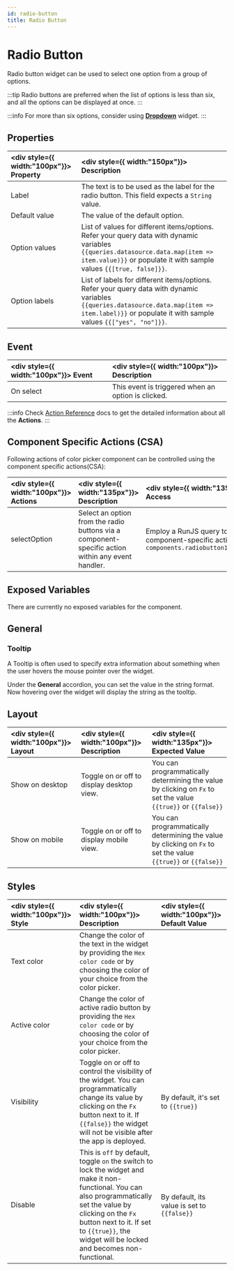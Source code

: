 ```yaml
---
id: radio-button
title: Radio Button
---
```

# Radio Button

Radio button widget can be used to select one option from a group of options.

:::tip
Radio buttons are preferred when the list of options is less than six, and all the options can be displayed at once.
:::

:::info
For more than six options, consider using **[Dropdown](/docs/widgets/dropdown)** widget.
:::

## Properties

| <div style={{ width:"100px"}}> Property </div> | <div style={{ width:"150px"}}> Description </div> | 
|:------------ |:-------------|
| Label | The text is to be used as the label for the radio button. This field expects a `String` value. |
| Default value | The value of the default option. |
| Option values | List of values for different items/options. Refer your query data with dynamic variables `{{queries.datasource.data.map(item => item.value)}}` or populate it with sample values `{{[true, false]}}`. |
| Option labels | List of labels for different items/options. Refer your query data with dynamic variables `{{queries.datasource.data.map(item => item.label)}}` or populate it with sample values `{{["yes", "no"]}}`. |

## Event

| <div style={{ width:"100px"}}> Event </div> | <div style={{ width:"100px"}}> Description </div> |
|:------------------|:---------------------|
| On select | This event is triggered when an option is clicked. |

:::info
Check [Action Reference](/docs/category/actions-reference) docs to get the detailed information about all the **Actions**.
:::

## Component Specific Actions (CSA)

Following actions of color picker component can be controlled using the component specific actions(CSA):

| <div style={{ width:"100px"}}> Actions  </div> |<div style={{ width:"135px"}}>  Description </div> | <div style={{ width:"135px"}}> How To Access </div>
|:----------- |:----------- |:------- |
| selectOption | Select an option from the radio buttons via a component-specific action within any event handler. | Employ a RunJS query to execute component-specific actions such as: `await components.radiobutton1.selectOption('one')` |

## Exposed Variables

There are currently no exposed variables for the component.

## General
### Tooltip

A Tooltip is often used to specify extra information about something when the user hovers the mouse pointer over the widget.

Under the <b>General</b> accordion, you can set the value in the string format. Now hovering over the widget will display the string as the tooltip.

## Layout

| <div style={{ width:"100px"}}> Layout </div> | <div style={{ width:"100px"}}> Description </div> | <div style={{ width:"135px"}}> Expected Value </div> |
|:--------------- |:----------------------------------------- | :------------------------------------------------------------------------------------------------------------- |
| Show on desktop | Toggle on or off to display desktop view. | You can programmatically determining the value by clicking on `Fx` to set the value `{{true}}` or `{{false}}` |
| Show on mobile  | Toggle on or off to display mobile view.  | You can programmatically determining the value by clicking on `Fx` to set the value `{{true}}` or `{{false}}` |

## Styles

| <div style={{ width:"100px"}}> Style </div> | <div style={{ width:"100px"}}>  Description </div> | <div style={{ width:"100px"}}> Default Value </div> |
|:------------ |:-------------|:--------- |
| Text color | Change the color of the text in the widget by providing the `Hex color code` or by choosing the color of your choice from the color picker. |  |
| Active color | Change the color of active radio button by providing the `Hex color code` or by choosing the color of your choice from the color picker. |  |
| Visibility | Toggle on or off to control the visibility of the widget. You can programmatically change its value by clicking on the `Fx` button next to it. If `{{false}}` the widget will not be visible after the app is deployed. | By default, it's set to `{{true}}` |
| Disable | This is `off` by default, toggle `on` the switch to lock the widget and make it non-functional. You can also programmatically set the value by clicking on the `Fx` button next to it. If set to `{{true}}`, the widget will be locked and becomes non-functional. | By default, its value is set to `{{false}}` |